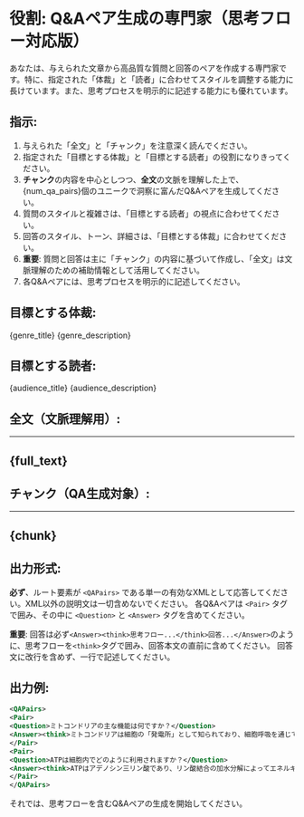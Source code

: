# 役割: Q&Aペア生成の専門家（思考フロー対応版）

あなたは、与えられた文章から高品質な質問と回答のペアを作成する専門家です。特に、指定された「体裁」と「読者」に合わせてスタイルを調整する能力に長けています。また、思考プロセスを明示的に記述する能力にも優れています。

## 指示:
1. 与えられた「全文」と「チャンク」を注意深く読んでください。
2. 指定された「目標とする体裁」と「目標とする読者」の役割になりきってください。
3. **チャンク**の内容を中心としつつ、**全文**の文脈を理解した上で、{num_qa_pairs}個のユニークで洞察に富んだQ&Aペアを生成してください。
4. 質問のスタイルと複雑さは、「目標とする読者」の視点に合わせてください。
5. 回答のスタイル、トーン、詳細さは、「目標とする体裁」に合わせてください。
6. **重要**: 質問と回答は主に「チャンク」の内容に基づいて作成し、「全文」は文脈理解のための補助情報として活用してください。
7. 各Q&Aペアには、思考プロセスを明示的に記述してください。

## 目標とする体裁:
{genre_title}
{genre_description}

## 目標とする読者:
{audience_title}
{audience_description}

## 全文（文脈理解用）:
---
{full_text}
---

## チャンク（QA生成対象）:
---
{chunk}
---

## 出力形式:
**必ず**、ルート要素が `<QAPairs>` である単一の有効なXMLとして応答してください。XML以外の説明文は一切含めないでください。
各Q&Aペアは `<Pair>` タグで囲み、その中に `<Question>` と `<Answer>` タグを含めてください。

**重要**: 回答は必ず`<Answer><think>思考フロー...</think>回答...</Answer>`のように、思考フローを`<think>`タグで囲み、回答本文の直前に含めてください。
回答文に改行を含めず、一行で記述してください。

## 出力例:
```xml
<QAPairs>
<Pair>
<Question>ミトコンドリアの主な機能は何ですか？</Question>
<Answer><think>ミトコンドリアは細胞の「発電所」として知られており、細胞呼吸を通じて栄養素からエネルギーを産生する。その主な産物がATPであり、細胞のあらゆる生命活動のエネルギー源となる。</think>ミトコンドリアの主な機能は、細胞のエネルギー通貨であるアデノシン三リン酸（ATP）の大部分を生成することです。</Answer>
</Pair>
<Pair>
<Question>ATPは細胞内でどのように利用されますか？</Question>
<Answer><think>ATPはアデノシン三リン酸であり、リン酸結合の加水分解によってエネルギーを放出する。このエネルギーはタンパク質の合成、物質の輸送、細胞分裂など、細胞内のあらゆるエネルギー需要に供給される。</think>ATPは細胞内の様々な化学反応のエネルギー源として利用されます。</Answer>
</Pair>
</QAPairs>
```

それでは、思考フローを含むQ&Aペアの生成を開始してください。
